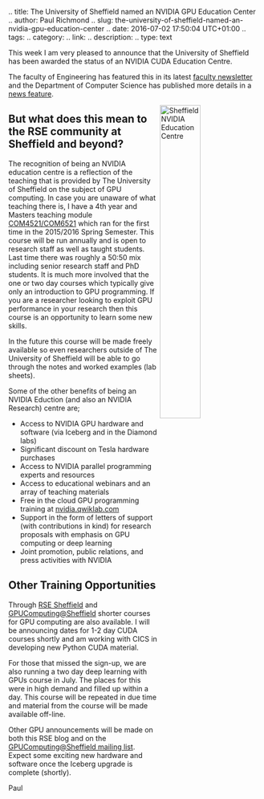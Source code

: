 .. title: The University of Sheffield named an NVIDIA GPU Education Center
.. author: Paul Richmond
.. slug: the-university-of-sheffield-named-an-nvidia-gpu-education-center
.. date: 2016-07-02 17:50:04 UTC+01:00
.. tags: 
.. category: 
.. link: 
.. description: 
.. type: text

This week I am very pleased to announce that the University of Sheffield has been awarded the status of an NVIDIA CUDA Education Centre.

The faculty of Engineering has featured this in its latest [faculty newsletter](http://www.sheffield.ac.uk/faculty/engineering/news/nvidia-1.587003) and the Department of Computer Science has published more details in a [news feature](http://www.sheffield.ac.uk/dcs/latest-news/nvidia-1.587214).

<img src="/images/NVIDIA_teaching.jpg" alt="Sheffield NVIDIA Education Centre" align="right" width="40%">


## But what does this mean to the RSE community at Sheffield and beyond?

The recognition of being an NVIDIA education centre is a reflection of the teaching that is provided by The University of Sheffield on the subject of GPU computing. In case you are unaware of what teaching there is, I have a 4th year and Masters teaching module [COM4521/COM6521](http://paulrichmond.shef.ac.uk/teaching/COM4521/) which ran for the first time in the 2015/2016 Spring Semester. This course will be run annually and is open to research staff as well as taught students. Last time there was roughly a 50:50 mix including senior research staff and PhD students. It is much more involved that the one or two day courses which typically give only an introduction to GPU programming. If you are a researcher looking to exploit GPU performance in your research then this course is an opportunity to learn some new skills.

In the future this course will be made freely available so even researchers outside of The University of Sheffield will be able to go through the notes and worked examples (lab sheets). 

Some of the other benefits of being an NVIDIA Eduction (and also an NVIDIA Research) centre are;

* Access to NVIDIA GPU hardware and software (via Iceberg and in the Diamond labs) 
* Significant discount on Tesla hardware purchases
* Access to NVIDIA parallel programming experts and resources
* Access to educational webinars and an array of teaching materials
* Free in the cloud GPU programming training at [nvidia.qwiklab.com](https://nvidia.qwiklab.com/)
* Support in the form of letters of support (with contributions in kind) for research proposals with emphasis on GPU computing or deep learning
* Joint promotion, public relations, and press activities with NVIDIA

## Other Training Opportunities

Through [RSE Sheffield](http://rse.shef.ac.uk/) and [GPUComputing@Sheffield](http://gpucomputing.sites.sheffield.ac.uk) shorter courses for GPU computing are also available. I will be announcing dates for 1-2 day CUDA courses shortly and am working with CICS in developing new Python CUDA material. 

For those that missed the sign-up, we are also running a two day deep learning with GPUs course in July. The places for this were in high demand and filled up within a day. This course will be repeated in due time and material from the course will be made available off-line.

Other GPU announcements will be made on both this RSE blog and on the [GPUComputing@Sheffield mailing list](https://groups.google.com/a/sheffield.ac.uk/forum/#!forum/gpucomputing). Expect some exciting new hardware and software once the Iceberg upgrade is complete (shortly).

Paul